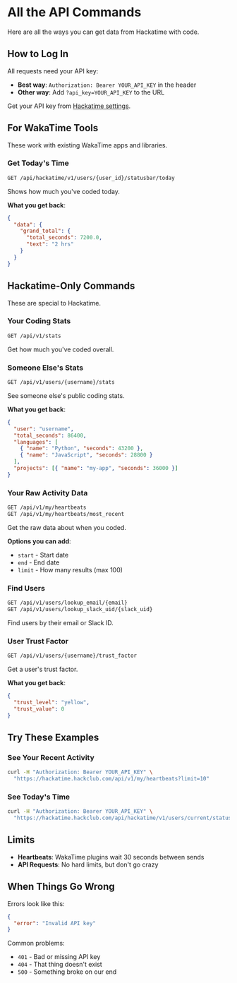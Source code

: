 # All the API Commands

Here are all the ways you can get data from Hackatime with code.

## How to Log In

All requests need your API key:

- **Best way**: `Authorization: Bearer YOUR_API_KEY` in the header
- **Other way**: Add `?api_key=YOUR_API_KEY` to the URL

Get your API key from [Hackatime settings](https://hackatime.hackclub.com/my/settings).

## For WakaTime Tools

These work with existing WakaTime apps and libraries.

### Get Today's Time

```bash
GET /api/hackatime/v1/users/{user_id}/statusbar/today
```

Shows how much you've coded today.

**What you get back**:

```json
{
  "data": {
    "grand_total": {
      "total_seconds": 7200.0,
      "text": "2 hrs"
    }
  }
}
```

## Hackatime-Only Commands

These are special to Hackatime.

### Your Coding Stats

```bash
GET /api/v1/stats
```

Get how much you've coded overall.

### Someone Else's Stats

```bash
GET /api/v1/users/{username}/stats
```

See someone else's public coding stats.

**What you get back**:

```json
{
  "user": "username",
  "total_seconds": 86400,
  "languages": [
    { "name": "Python", "seconds": 43200 },
    { "name": "JavaScript", "seconds": 28800 }
  ],
  "projects": [{ "name": "my-app", "seconds": 36000 }]
}
```

### Your Raw Activity Data

```bash
GET /api/v1/my/heartbeats
GET /api/v1/my/heartbeats/most_recent
```

Get the raw data about when you coded.

**Options you can add**:

- `start` - Start date
- `end` - End date
- `limit` - How many results (max 100)

### Find Users

```bash
GET /api/v1/users/lookup_email/{email}
GET /api/v1/users/lookup_slack_uid/{slack_uid}
```

Find users by their email or Slack ID.

### User Trust Factor

```bash
GET /api/v1/users/{username}/trust_factor
```

Get a user's trust factor.

**What you get back**:

```json
{
  "trust_level": "yellow",
  "trust_value": 0
}
```

## Try These Examples

### See Your Recent Activity

```bash
curl -H "Authorization: Bearer YOUR_API_KEY" \
  "https://hackatime.hackclub.com/api/v1/my/heartbeats?limit=10"
```

### See Today's Time

```bash
curl -H "Authorization: Bearer YOUR_API_KEY" \
  "https://hackatime.hackclub.com/api/hackatime/v1/users/current/statusbar/today"
```

## Limits

- **Heartbeats**: WakaTime plugins wait 30 seconds between sends
- **API Requests**: No hard limits, but don't go crazy

## When Things Go Wrong

Errors look like this:

```json
{
  "error": "Invalid API key"
}
```

Common problems:

- `401` - Bad or missing API key
- `404` - That thing doesn't exist
- `500` - Something broke on our end
